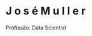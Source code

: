 <!DOCTYPE html>
<html lang="en">
<head>
<meta charset="UTF-8">
<meta name="viewport" content="width=device-width, initial-scale=1.0">
<title>Interactive Name</title>
<style>
  @keyframes move {
    0% { transform: translateY(0); }
    50% { transform: translateY(-5px); }
    100% { transform: translateY(0); }
  }
  
  .name-letter {
    animation: move 1s infinite;
  }

  .green-text {
    color: green;
  }
</style>
</head>
<body>
  <h1>
    <span class="name-letter">J</span>
    <span class="name-letter">o</span>
    <span class="name-letter">s</span>
    <span class="name-letter">é</span>
    <span class="name-letter"> </span>
    <span class="name-letter">M</span>
    <span class="name-letter">u</span>
    <span class="name-letter">l</span>
    <span class="name-letter">l</span>
    <span class="name-letter">e</span>
    <span class="name-letter">r</span>
  </h1>
  <p class="green-text">Profissão: Data Scientist</p>
</body>
</html>



